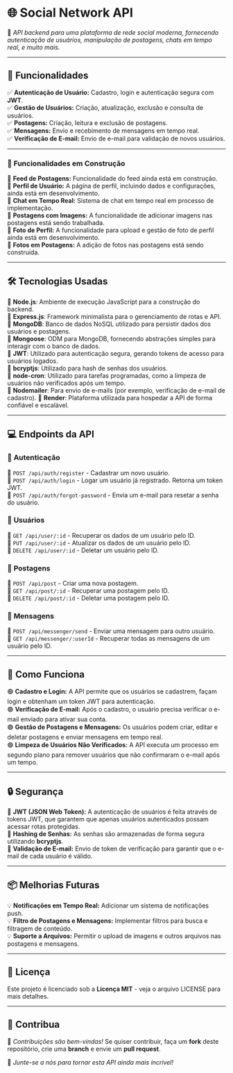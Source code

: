 # 🌐 **Social Network API**

🚀 *API backend para uma plataforma de rede social moderna, fornecendo autenticação de usuários, manipulação de postagens, chats em tempo real, e muito mais.*

---

## 📜 **Funcionalidades**

✅ **Autenticação de Usuário:** Cadastro, login e autenticação segura com **JWT**.  
✅ **Gestão de Usuários:** Criação, atualização, exclusão e consulta de usuários.  
✅ **Postagens:** Criação, leitura e exclusão de postagens.  
✅ **Mensagens:** Envio e recebimento de mensagens em tempo real.  
✅ **Verificação de E-mail:** Envio de e-mail para validação de novos usuários.

---

### 🚧 **Funcionalidades em Construção**

🔹 **Feed de Postagens:** Funcionalidade do feed ainda está em construção.  
🔹 **Perfil de Usuário:** A página de perfil, incluindo dados e configurações, ainda está em desenvolvimento.  
🔹 **Chat em Tempo Real:** Sistema de chat em tempo real em processo de implementação.  
🔹 **Postagens com Imagens:** A funcionalidade de adicionar imagens nas postagens está sendo trabalhada.  
🔹 **Foto de Perfil:** A funcionalidade para upload e gestão de foto de perfil ainda está em desenvolvimento.  
🔹 **Fotos em Postagens:** A adição de fotos nas postagens está sendo construída.

---

## 🛠 **Tecnologias Usadas**

🚀 **Node.js**: Ambiente de execução JavaScript para a construção do backend.  
🚀 **Express.js**: Framework minimalista para o gerenciamento de rotas e API.  
🚀 **MongoDB**: Banco de dados NoSQL utilizado para persistir dados dos usuários e postagens.  
🚀 **Mongoose**: ODM para MongoDB, fornecendo abstrações simples para interagir com o banco de dados.  
🚀 **JWT**: Utilizado para autenticação segura, gerando tokens de acesso para usuários logados.  
🚀 **bcryptjs**: Utilizado para hash de senhas dos usuários.  
🚀 **node-cron**: Utilizado para tarefas programadas, como a limpeza de usuários não verificados após um tempo.  
🚀 **Nodemailer**: Para envio de e-mails (por exemplo, verificação de e-mail de cadastro).
🚀 **Render**: Plataforma utilizada para hospedar a API de forma confiável e escalável.

---

## 💻 **Endpoints da API**

### 📍 **Autenticação**

🔹 `POST /api/auth/register` - Cadastrar um novo usuário.  
🔹 `POST /api/auth/login` - Logar um usuário já registrado. Retorna um token JWT.  
🔹 `POST /api/auth/forgot-password` - Envia um e-mail para resetar a senha do usuário.

### 📍 **Usuários**

🔹 `GET /api/user/:id` - Recuperar os dados de um usuário pelo ID.  
🔹 `PUT /api/user/:id` - Atualizar os dados de um usuário pelo ID.  
🔹 `DELETE /api/user/:id` - Deletar um usuário pelo ID.

### 📍 **Postagens**

🔹 `POST /api/post` - Criar uma nova postagem.  
🔹 `GET /api/post/:id` - Recuperar uma postagem pelo ID.  
🔹 `DELETE /api/post/:id` - Deletar uma postagem pelo ID.

### 📍 **Mensagens**

🔹 `POST /api/messenger/send` - Enviar uma mensagem para outro usuário.  
🔹 `GET /api/messenger/:userId` - Recuperar todas as mensagens de um usuário pelo ID.

---

## 📝 **Como Funciona**

🟢 **Cadastro e Login:** A API permite que os usuários se cadastrem, façam login e obtenham um token JWT para autenticação.  
🟢 **Verificação de E-mail:** Após o cadastro, o usuário precisa verificar o e-mail enviado para ativar sua conta.  
🟢 **Gestão de Postagens e Mensagens:** Os usuários podem criar, editar e deletar postagens e enviar mensagens em tempo real.  
🟢 **Limpeza de Usuários Não Verificados:** A API executa um processo em segundo plano para remover usuários que não confirmaram o e-mail após um tempo.

---

## 🔒 **Segurança**

🔹 **JWT (JSON Web Token):** A autenticação de usuários é feita através de tokens JWT, que garantem que apenas usuários autenticados possam acessar rotas protegidas.  
🔹 **Hashing de Senhas:** As senhas são armazenadas de forma segura utilizando **bcryptjs**.  
🔹 **Validação de E-mail:** Envio de token de verificação para garantir que o e-mail de cada usuário é válido.

---

## 📦 **Melhorias Futuras**

💡 **Notificações em Tempo Real:** Adicionar um sistema de notificações push.  
💡 **Filtro de Postagens e Mensagens:** Implementar filtros para busca e filtragem de conteúdo.  
💡 **Suporte a Arquivos:** Permitir o upload de imagens e outros arquivos nas postagens e mensagens.

---

## 📄 **Licença**

Este projeto é licenciado sob a **Licença MIT** - veja o arquivo LICENSE para mais detalhes.

---

## 🙌 **Contribua**

🎉 *Contribuições são bem-vindas!* Se quiser contribuir, faça um **fork** deste repositório, crie uma **branch** e envie um **pull request**.  

🚀 *Junte-se a nós para tornar esta API ainda mais incrível!*

